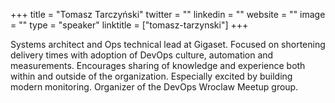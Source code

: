 +++
title = "Tomasz Tarczyński"
twitter = ""
linkedin = ""
website = ""
image = ""
type = "speaker"
linktitle = ["tomasz-tarzynski"]
+++

Systems architect and Ops technical lead at Gigaset. Focused on shortening delivery times with adoption of DevOps culture, automation and measurements. Encourages sharing of knowledge and experience both within and outside of the organization. Especially excited by building modern monitoring. Organizer of the DevOps Wroclaw Meetup group.
